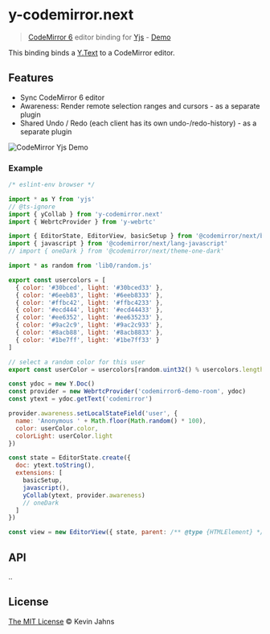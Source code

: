 # y-codemirror.next

> [CodeMirror 6](https://codemirror.net/6) editor binding for [Yjs](https://github.com/yjs/yjs) - [Demo](https://demos.yjs.dev/codemirror/codemirror.html)

This binding binds a [Y.Text](https://docs.yjs.dev/api/shared-types/y.text) to a CodeMirror editor.

## Features

* Sync CodeMirror 6 editor
* Awareness: Render remote selection ranges and cursors - as a separate plugin
* Shared Undo / Redo (each client has its own undo-/redo-history) - as a separate plugin

![CodeMirror Yjs Demo](https://user-images.githubusercontent.com/5553757/79250004-5ed1ac80-7e7e-11ea-81b8-9f833e2d8e66.gif)

### Example

```js
/* eslint-env browser */

import * as Y from 'yjs'
// @ts-ignore
import { yCollab } from 'y-codemirror.next'
import { WebrtcProvider } from 'y-webrtc'

import { EditorState, EditorView, basicSetup } from '@codemirror/next/basic-setup'
import { javascript } from '@codemirror/next/lang-javascript'
// import { oneDark } from '@codemirror/next/theme-one-dark'

import * as random from 'lib0/random.js'

export const usercolors = [
  { color: '#30bced', light: '#30bced33' },
  { color: '#6eeb83', light: '#6eeb8333' },
  { color: '#ffbc42', light: '#ffbc4233' },
  { color: '#ecd444', light: '#ecd44433' },
  { color: '#ee6352', light: '#ee635233' },
  { color: '#9ac2c9', light: '#9ac2c933' },
  { color: '#8acb88', light: '#8acb8833' },
  { color: '#1be7ff', light: '#1be7ff33' }
]

// select a random color for this user
export const userColor = usercolors[random.uint32() % usercolors.length]

const ydoc = new Y.Doc()
const provider = new WebrtcProvider('codemirror6-demo-room', ydoc)
const ytext = ydoc.getText('codemirror')

provider.awareness.setLocalStateField('user', {
  name: 'Anonymous ' + Math.floor(Math.random() * 100),
  color: userColor.color,
  colorLight: userColor.light
})

const state = EditorState.create({
  doc: ytext.toString(),
  extensions: [
    basicSetup,
    javascript(),
    yCollab(ytext, provider.awareness)
    // oneDark
  ]
})

const view = new EditorView({ state, parent: /** @type {HTMLElement} */ (document.querySelector('#editor')) })

```

## API

..

## License

[The MIT License](./LICENSE) © Kevin Jahns
